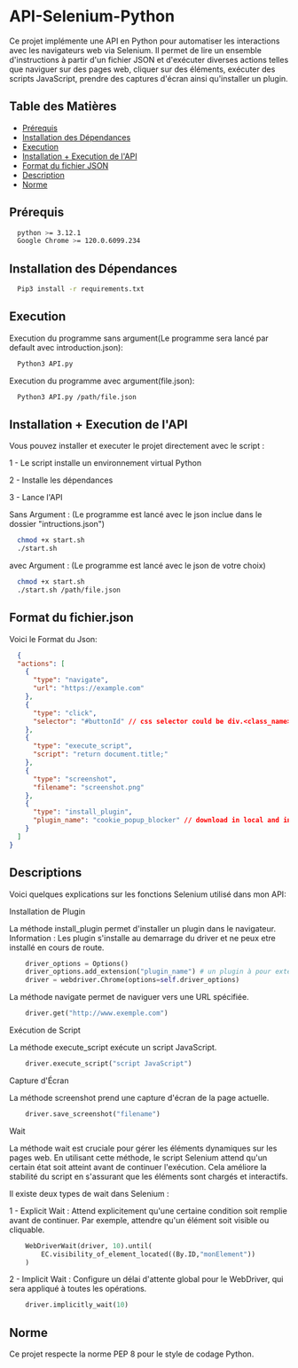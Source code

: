 # API-Selenium-Python

Ce projet implémente une API en Python pour automatiser les interactions avec les navigateurs web via Selenium. Il permet de lire un ensemble d'instructions à partir d'un fichier JSON et d'exécuter diverses actions telles que naviguer sur des pages web, cliquer sur des éléments, exécuter des scripts JavaScript, prendre des captures d'écran ainsi qu'installer un plugin.

## Table des Matières

- [Prérequis](#prérequis)
- [Installation des Dépendances](#installation-des-dépendances)
- [Execution](#execution)
- [Installation + Execution de l'API](#installation--execution-de-lapi)
- [Format du fichier JSON](#format-du-fichierjson)
- [Description](#descriptions)
- [Norme](#norme)

## Prérequis

```bash
  python >= 3.12.1
  Google Chrome >= 120.0.6099.234
```
    
## Installation des Dépendances


```bash
  Pip3 install -r requirements.txt   
```
## Execution

Execution du programme sans argument(Le programme sera lancé par default avec introduction.json):

```bash
  Python3 API.py
```

Execution du programme avec argument(file.json):

```bash
  Python3 API.py /path/file.json
```

## Installation + Execution de l'API

Vous pouvez installer et executer le projet directement avec le script :


1 - Le script installe un environnement virtual Python

2 - Installe les dépendances

3 - Lance l'API

Sans Argument : (Le programme est lancé avec le json inclue dans le dossier "intructions.json")
```bash
  chmod +x start.sh
  ./start.sh
```

avec Argument : (Le programme est lancé avec le json de votre choix)

```bash
  chmod +x start.sh
  ./start.sh /path/file.json
```


## Format du fichier.json

Voici le Format du Json:

```json
  {
  "actions": [
    {
      "type": "navigate",
      "url": "https://example.com"
    },
    {
      "type": "click",
      "selector": "#buttonId" // css selector could be div.<class_name> -> div.login_link
    },
    {
      "type": "execute_script",
      "script": "return document.title;"
    },
    {
      "type": "screenshot",
      "filename": "screenshot.png"
    },
    {
      "type": "install_plugin",
      "plugin_name": "cookie_popup_blocker" // download in local and install it from selenium
    }
  ]
}
```

## Descriptions

Voici quelques explications sur les fonctions Selenium utilisé dans mon API:

Installation de Plugin

La méthode install_plugin permet d'installer un plugin dans le navigateur.
Information : Les plugin s'installe au demarrage du driver et ne peux etre installé en cours de route.
```python
    driver_options = Options()
    driver_options.add_extension("plugin_name") # un plugin à pour extension .crx
    driver = webdriver.Chrome(options=self.driver_options)
```

La méthode navigate permet de naviguer vers une URL spécifiée.

``` python
    driver.get("http://www.exemple.com")
```

Exécution de Script

La méthode execute_script exécute un script JavaScript.

```python
    driver.execute_script("script JavaScript")
```

Capture d'Écran

La méthode screenshot prend une capture d'écran de la page actuelle.

```python
    driver.save_screenshot("filename")
```

Wait

La méthode wait est cruciale pour gérer les éléments dynamiques sur les pages web. En utilisant cette méthode, le script Selenium attend qu'un certain état soit atteint avant de continuer l'exécution. Cela améliore la stabilité du script en s'assurant que les éléments sont chargés et interactifs.

Il existe deux types de wait dans Selenium :

1 - Explicit Wait : Attend explicitement qu'une certaine condition soit remplie avant de continuer. Par exemple, attendre qu'un élément soit visible ou cliquable.

```python
    WebDriverWait(driver, 10).until(
        EC.visibility_of_element_located((By.ID,"monElement"))
    )
```

2 - Implicit Wait : Configure un délai d'attente global pour le WebDriver, qui sera appliqué à toutes les opérations.

```python
    driver.implicitly_wait(10)
```

## Norme

Ce projet respecte la norme PEP 8 pour le style de codage Python.